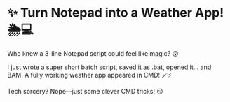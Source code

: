 # ✨ Turn Notepad into a Weather App! 🌦💻

Who knew a 3-line Notepad script could feel like magic? 😲

I just wrote a super short batch script, saved it as .bat, opened it… and BAM! A fully working weather app appeared in CMD! 🪄⚡

Tech sorcery? Nope—just some clever CMD tricks! 😏
